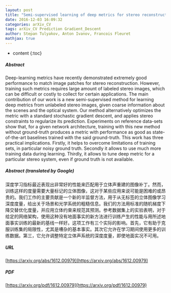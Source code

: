 ```yaml
---
layout: post
title: "Semi-supervised learning of deep metrics for stereo reconstruction"
date: 2016-12-03 16:09:32
categories: arXiv_CV
tags: arXiv_CV Prediction Gradient_Descent
author: Stepan Tulyakov, Anton Ivanov, Francois Fleuret
mathjax: true
---
```


* content
{:toc}

##### Abstract
Deep-learning metrics have recently demonstrated extremely good performance to match image patches for stereo reconstruction. However, training such metrics requires large amount of labeled stereo images, which can be difficult or costly to collect for certain applications. The main contribution of our work is a new semi-supervised method for learning deep metrics from unlabeled stereo images, given coarse information about the scenes and the optical system. Our method alternatively optimizes the metric with a standard stochastic gradient descent, and applies stereo constraints to regularize its prediction. Experiments on reference data-sets show that, for a given network architecture, training with this new method without ground-truth produces a metric with performance as good as state-of-the-art baselines trained with the said ground-truth. This work has three practical implications. Firstly, it helps to overcome limitations of training sets, in particular noisy ground truth. Secondly it allows to use much more training data during learning. Thirdly, it allows to tune deep metric for a particular stereo system, even if ground truth is not available.

##### Abstract (translated by Google)
深度学习指标最近表现出非常好的性能来匹配用于立体声重建的图像补丁。然而，训练这样的度量需要大量标记的立体图像，这对于某些应用来说可能是困难的或昂贵的。我们工作的主要贡献是一个新的半监督方法，用于从无标签的立体图像学习深度度量，给出关于场景和光学系统的粗糙信息。我们的方法用标准的随机梯度下降交替优化度量，并应用立体约束来规范其预测。参考数据集上的实验表明，对于给定的网络架构，使用这种没有地面事实的新方法进行训练产生的性能与用所述地面事实训练的最新的基线一样好。这项工作有三个实际的影响。首先，它有助于克服训练集的局限性，尤其是嘈杂的基本事实。其次它允许在学习期间使用更多的训练数据。第三，它允许调整特定立体声系统的深度度量，即使地面实况不可用。

##### URL
[https://arxiv.org/abs/1612.00979](https://arxiv.org/abs/1612.00979)

##### PDF
[https://arxiv.org/pdf/1612.00979](https://arxiv.org/pdf/1612.00979)

